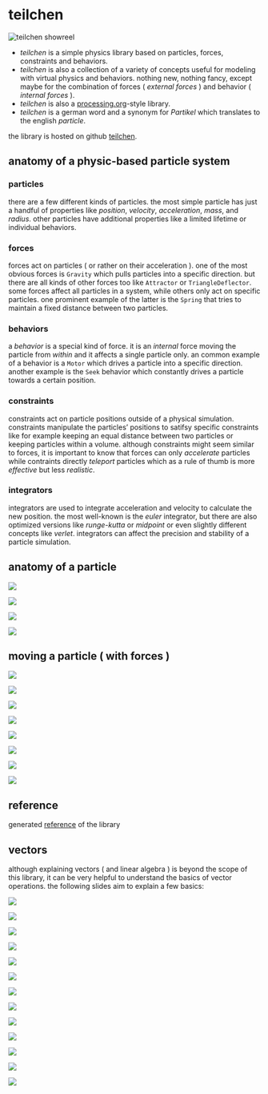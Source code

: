 # teilchen

![teilchen showreel](https://raw.githubusercontent.com/dennisppaul/teilchen/master/resources/teilchen-showreel.gif)

- *teilchen* is a simple physics library based on particles, forces, constraints and behaviors. 
- *teilchen* is also a collection of a variety of concepts useful for modeling with virtual physics and behaviors. nothing new, nothing fancy, except maybe for the combination of forces ( *external forces* ) and behavior ( *internal forces* ).
- *teilchen* is also a [processing.org](http://processing.org "Processing.org")-style library.
- *teilchen* is a german word and a synonym for *Partikel* which translates to the english *particle*.

the library is hosted on github [teilchen](https://github.com/dennisppaul/teilchen).

## anatomy of a physic-based particle system

### particles

there are a few different kinds of particles. the most simple particle has just a handful of properties like *position*, *velocity*, *acceleration*, *mass*, and *radius*. other particles have additional properties like a limited lifetime or individual behaviors.

### forces

forces act on particles ( or rather on their acceleration ). one of the most obvious forces is `Gravity` which pulls particles into a specific direction. but there are all kinds of other forces too like `Attractor` or `TriangleDeflector`. some forces affect all particles in a system, while others only act on specific particles. one prominent example of the latter is the `Spring` that tries to maintain a fixed distance between two particles.

### behaviors

a *behavior* is a special kind of force. it is an *internal* force moving the particle from *within* and it affects a single particle only. an common example of a behavior is a `Motor` which drives a particle into a specific direction. another example is the `Seek` behavior which constantly drives a particle towards a certain position.

### constraints

constraints act on particle positions outside of a physical simulation. constraints manipulate the particles’ positions to satifsy specific constraints like for example keeping an equal distance between two particles or keeping particles within a volume. although constraints might seem similar to forces, it is important to know that forces can only *accelerate* particles while contraints directly *teleport* particles which as a rule of thumb is more *effective* but less *realistic*.

### integrators

integrators are used to integrate acceleration and velocity to calculate the new position. the most well-known is the *euler* integrator, but there are also optimized versions like *runge-kutta* or *midpoint* or even slightly different concepts like *verlet*. integrators can affect the precision and stability of a particle simulation.

## anatomy of a particle

![](./resources/teilchen-tutorial-particles-01.png)

![](./resources/teilchen-tutorial-particles-02.png)

![](./resources/teilchen-tutorial-particles-03.png)

![](./resources/teilchen-tutorial-particles-04.png)

## moving a particle ( with forces )

![](./resources/teilchen-tutorial-particles-05.png)

![](./resources/teilchen-tutorial-particles-06.png)

![](./resources/teilchen-tutorial-particles-07.png)

![](./resources/teilchen-tutorial-particles-08.png)

![](./resources/teilchen-tutorial-particles-09.png)

![](./resources/teilchen-tutorial-particles-10.png)

![](./resources/teilchen-tutorial-particles-11.png)

![](./resources/teilchen-tutorial-particles-12.png)

## reference

generated [reference](http://dennisppaul.github.io/teilchen/) of the library

## vectors

although explaining vectors ( and linear algebra ) is beyond the scope of this library, it can be very helpful to understand the basics of vector operations. the following slides aim to explain a few basics:

![](./resources/teilchen-tutorial-vectors-01.png)

![](./resources/teilchen-tutorial-vectors-02.png)

![](./resources/teilchen-tutorial-vectors-03.png)

![](./resources/teilchen-tutorial-vectors-04.png)

![](./resources/teilchen-tutorial-vectors-05.png)

![](./resources/teilchen-tutorial-vectors-06.png)

![](./resources/teilchen-tutorial-vectors-07.png)

![](./resources/teilchen-tutorial-vectors-08.png)

![](./resources/teilchen-tutorial-vectors-09.png)

![](./resources/teilchen-tutorial-vectors-10.png)

![](./resources/teilchen-tutorial-vectors-11.png)

![](./resources/teilchen-tutorial-vectors-12.png)

![](./resources/teilchen-tutorial-vectors-13.png)
